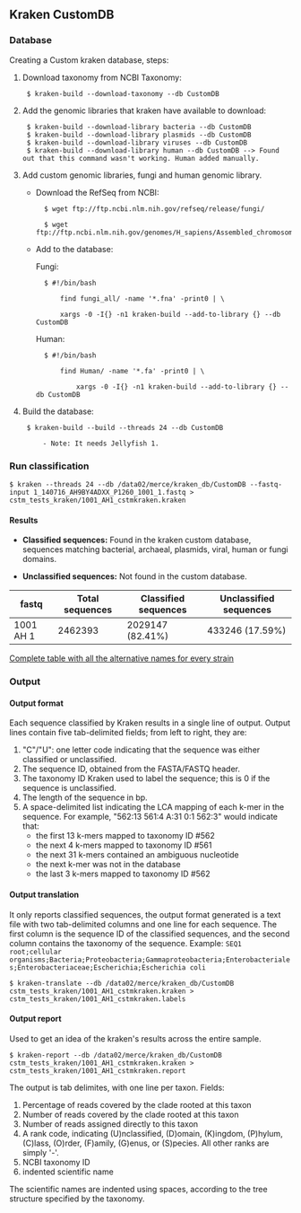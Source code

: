 ## Kraken CustomDB

### Database
Creating a Custom kraken database, steps:

1. Download taxonomy from NCBI Taxonomy:

		$ kraken-build --download-taxonomy --db CustomDB

2. Add the genomic libraries that kraken have available to download:

		$ kraken-build --download-library bacteria --db CustomDB
		$ kraken-build --download-library plasmids --db CustomDB
		$ kraken-build --download-library viruses --db CustomDB
		$ kraken-build --download-library human --db CustomDB --> Found out that this command wasn't working. Human added manually.

3. Add custom genomic libraries, fungi and human genomic library.

	- Download the RefSeq from NCBI: 
		
			$ wget ftp://ftp.ncbi.nlm.nih.gov/refseq/release/fungi/

			$ wget ftp://ftp.ncbi.nlm.nih.gov/genomes/H_sapiens/Assembled_chromosomes/seq/*.fa.*

	- Add to the database:

		Fungi:

			$ #!/bin/bash

				find fungi_all/ -name '*.fna' -print0 | \
        		
				xargs -0 -I{} -n1 kraken-build --add-to-library {} --db CustomDB

		Human:
		
			$ #!/bin/bash

				find Human/ -name '*.fa' -print0 | \
	
        			xargs -0 -I{} -n1 kraken-build --add-to-library {} --db CustomDB	 

4. Build the database:

		$ kraken-build --build --threads 24 --db CustomDB

			- Note: It needs Jellyfish 1. 


### Run classification

	$ kraken --threads 24 --db /data02/merce/kraken_db/CustomDB --fastq-input 1_140716_AH9BY4ADXX_P1260_1001_1.fastq > cstm_tests_kraken/1001_AH1_cstmkraken.kraken 

#### Results

- **Classified sequences:** Found in the kraken custom database, sequences matching bacterial, archaeal, plasmids, viral, human or fungi domains.

- **Unclassified sequences:** Not found in the custom database.  

| fastq		|Total sequences| Classified sequences  | Unclassified sequences|
|---------------|---------------|-----------------------|-----------------------| 
| 1001 AH 1	|2462393	|2029147 (82.41%)	|433246 (17.59%)	|

	
[Complete table with all the alternative names for every strain](https://github.com/The-Bioinformatics-Group/Debaryomyces_hansenii/blob/master/Work_files/Strains.md)

### Output

#### Output format

Each sequence classified by Kraken results in a single line of output. Output lines contain five tab-delimited fields; from left to right, they are:

1. "C"/"U": one letter code indicating that the sequence was either classified or unclassified.
2. The sequence ID, obtained from the FASTA/FASTQ header.
3. The taxonomy ID Kraken used to label the sequence; this is 0 if the sequence is unclassified.
4. The length of the sequence in bp.
5. A space-delimited list indicating the LCA mapping of each k-mer in the sequence. For example, "562:13 561:4 A:31 0:1 562:3" would indicate that:
	- the first 13 k-mers mapped to taxonomy ID #562
	- the next 4 k-mers mapped to taxonomy ID #561
	- the next 31 k-mers contained an ambiguous nucleotide
	- the next k-mer was not in the database
	- the last 3 k-mers mapped to taxonomy ID #562

#### Output translation

It only reports classified sequences, the output format generated is a text file with two tab-delimited columns and one line for each sequence. The first column is the sequence ID of the classified sequences, and the second column contains the taxonomy of the sequence. Example: `SEQ1  root;cellular organisms;Bacteria;Proteobacteria;Gammaproteobacteria;Enterobacteriales;Enterobacteriaceae;Escherichia;Escherichia coli`

	$ kraken-translate --db /data02/merce/kraken_db/CustomDB cstm_tests_kraken/1001_AH1_cstmkraken.kraken > cstm_tests_kraken/1001_AH1_cstmkraken.labels
	
#### Output report

Used to get an idea of the kraken's results across the entire sample.

	$ kraken-report --db /data02/merce/kraken_db/CustomDB cstm_tests_kraken/1001_AH1_cstmkraken.kraken > cstm_tests_kraken/1001_AH1_cstmkraken.report

The output is tab delimites, with one line per taxon. Fields:

1. Percentage of reads covered by the clade rooted at this taxon
2. Number of reads covered by the clade rooted at this taxon
3. Number of reads assigned directly to this taxon
4. A rank code, indicating (U)nclassified, (D)omain, (K)ingdom, (P)hylum, (C)lass, (O)rder, (F)amily, (G)enus, or (S)pecies. All other ranks are simply '-'.
5. NCBI taxonomy ID 
6. indented scientific name

The scientific names are indented using spaces, according to the tree structure specified by the taxonomy.
	
		
